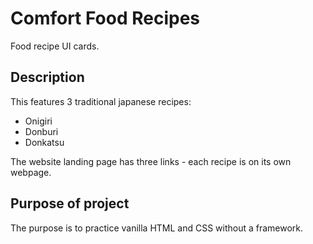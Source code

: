 # Comfort Food Recipes
Food recipe UI cards.

## Description
This features 3 traditional japanese recipes:
* Onigiri
* Donburi
* Donkatsu

The website landing page has three links - each recipe is on its own webpage.

## Purpose of project
The purpose is to practice vanilla HTML and CSS without a framework.



